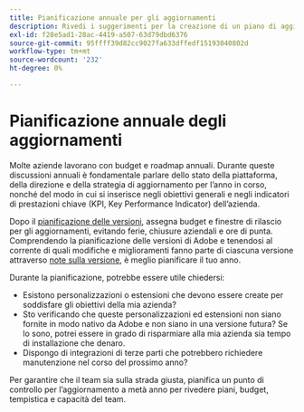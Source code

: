 ```yaml
---
title: Pianificazione annuale per gli aggiornamenti
description: Rivedi i suggerimenti per la creazione di un piano di aggiornamento annuale per il progetto Adobe Commerce o di Magento Open Source.
exl-id: f28e5ad1-28ac-4419-a507-63d79dbd6376
source-git-commit: 95ffff39d82cc9027fa633dffedf15193040802d
workflow-type: tm+mt
source-wordcount: '232'
ht-degree: 0%

---
```


# Pianificazione annuale degli aggiornamenti

Molte aziende lavorano con budget e roadmap annuali. Durante queste discussioni annuali è fondamentale parlare dello stato della piattaforma, della direzione e della strategia di aggiornamento per l’anno in corso, nonché del modo in cui si inserisce negli obiettivi generali e negli indicatori di prestazioni chiave (KPI, Key Performance Indicator) dell’azienda.

Dopo il [pianificazione delle versioni](https://devdocs.magento.com/release/), assegna budget e finestre di rilascio per gli aggiornamenti, evitando ferie, chiusure aziendali e ore di punta. Comprendendo la pianificazione delle versioni di Adobe e tenendosi al corrente di quali modifiche e miglioramenti fanno parte di ciascuna versione attraverso [note sulla versione](https://devdocs.magento.com/guides/v2.4/release-notes/bk-release-notes.html), è meglio pianificare il tuo anno.

Durante la pianificazione, potrebbe essere utile chiedersi:

- Esistono personalizzazioni o estensioni che devono essere create per soddisfare gli obiettivi della mia azienda?
- Sto verificando che queste personalizzazioni ed estensioni non siano fornite in modo nativo da Adobe e non siano in una versione futura? Se lo sono, potrei essere in grado di risparmiare alla mia azienda sia tempo di installazione che denaro.
- Dispongo di integrazioni di terze parti che potrebbero richiedere manutenzione nel corso del prossimo anno?

Per garantire che il team sia sulla strada giusta, pianifica un punto di controllo per l’aggiornamento a metà anno per rivedere piani, budget, tempistica e capacità del team.
